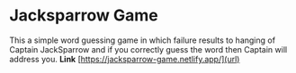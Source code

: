 # Jacksparrow Game
This a simple word guessing game in which failure results to hanging of Captain JackSparrow and if you correctly guess the word then Captain will address you.
 **Link**  [https://jacksparrow-game.netlify.app/](url)  
